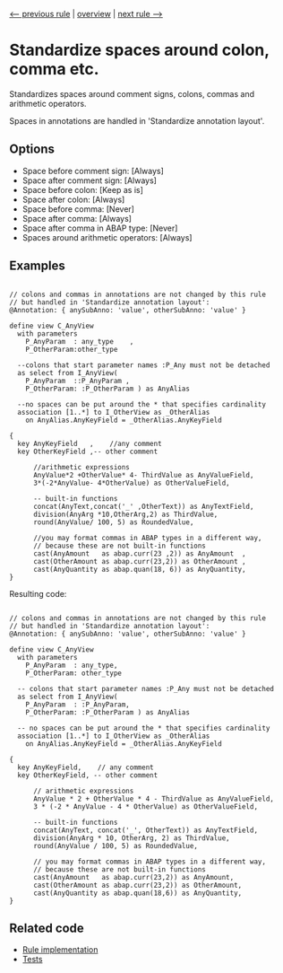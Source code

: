 [<-- previous rule](DdlPositionClausesRule.md) | [overview](../rules.md) | [next rule -->](DdlSpacesAroundBracketsRule.md)

# Standardize spaces around colon, comma etc.

Standardizes spaces around comment signs, colons, commas and arithmetic operators.

Spaces in annotations are handled in 'Standardize annotation layout'.

## Options

* Space before comment sign: \[Always\]
* Space after comment sign: \[Always\]
* Space before colon: \[Keep as is\]
* Space after colon: \[Always\]
* Space before comma: \[Never\]
* Space after comma: \[Always\]
* Space after comma in ABAP type: \[Never\]
* Spaces around arithmetic operators: \[Always\]

## Examples


```ASDDLS

// colons and commas in annotations are not changed by this rule
// but handled in 'Standardize annotation layout':
@Annotation: { anySubAnno: 'value', otherSubAnno: 'value' }

define view C_AnyView
  with parameters
    P_AnyParam  : any_type    ,
    P_OtherParam:other_type

  --colons that start parameter names :P_Any must not be detached
  as select from I_AnyView(
    P_AnyParam  ::P_AnyParam ,
    P_OtherParam: :P_OtherParam ) as AnyAlias

  --no spaces can be put around the * that specifies cardinality
  association [1..*] to I_OtherView as _OtherAlias
    on AnyAlias.AnyKeyField = _OtherAlias.AnyKeyField

{
  key AnyKeyField   ,    //any comment
  key OtherKeyField ,-- other comment

      //arithmetic expressions
      AnyValue*2 +OtherValue* 4- ThirdValue as AnyValueField,
      3*(-2*AnyValue- 4*OtherValue) as OtherValueField,

      -- built-in functions
      concat(AnyText,concat('_' ,OtherText)) as AnyTextField,
      division(AnyArg *10,OtherArg,2) as ThirdValue,
      round(AnyValue/ 100, 5) as RoundedValue,

      //you may format commas in ABAP types in a different way,
      // because these are not built-in functions
      cast(AnyAmount   as abap.curr(23 ,2)) as AnyAmount  ,
      cast(OtherAmount as abap.curr(23,2)) as OtherAmount ,
      cast(AnyQuantity as abap.quan(18, 6)) as AnyQuantity,
}
```

Resulting code:

```ASDDLS

// colons and commas in annotations are not changed by this rule
// but handled in 'Standardize annotation layout':
@Annotation: { anySubAnno: 'value', otherSubAnno: 'value' }

define view C_AnyView
  with parameters
    P_AnyParam  : any_type,
    P_OtherParam: other_type

  -- colons that start parameter names :P_Any must not be detached
  as select from I_AnyView(
    P_AnyParam  : :P_AnyParam,
    P_OtherParam: :P_OtherParam ) as AnyAlias

  -- no spaces can be put around the * that specifies cardinality
  association [1..*] to I_OtherView as _OtherAlias
    on AnyAlias.AnyKeyField = _OtherAlias.AnyKeyField

{
  key AnyKeyField,    // any comment
  key OtherKeyField, -- other comment

      // arithmetic expressions
      AnyValue * 2 + OtherValue * 4 - ThirdValue as AnyValueField,
      3 * (-2 * AnyValue - 4 * OtherValue) as OtherValueField,

      -- built-in functions
      concat(AnyText, concat('_', OtherText)) as AnyTextField,
      division(AnyArg * 10, OtherArg, 2) as ThirdValue,
      round(AnyValue / 100, 5) as RoundedValue,

      // you may format commas in ABAP types in a different way,
      // because these are not built-in functions
      cast(AnyAmount   as abap.curr(23,2)) as AnyAmount,
      cast(OtherAmount as abap.curr(23,2)) as OtherAmount,
      cast(AnyQuantity as abap.quan(18,6)) as AnyQuantity,
}
```

## Related code

* [Rule implementation](../../com.sap.adt.abapcleaner/src/com/sap/adt/abapcleaner/rules/ddl/spaces/DdlSpacesAroundSignsRule.java)
* [Tests](../../test/com.sap.adt.abapcleaner.test/src/com/sap/adt/abapcleaner/rules/ddl/spaces/DdlSpacesAroundSignsTest.java)

